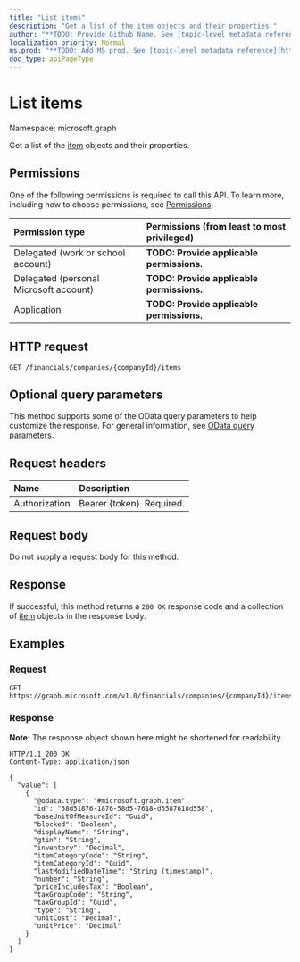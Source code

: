 ```yaml
---
title: "List items"
description: "Get a list of the item objects and their properties."
author: "**TODO: Provide Github Name. See [topic-level metadata reference](https://msgo.azurewebsites.net/add/document/guidelines/metadata.html#topic-level-metadata)**"
localization_priority: Normal
ms.prod: "**TODO: Add MS prod. See [topic-level metadata reference](https://msgo.azurewebsites.net/add/document/guidelines/metadata.html#topic-level-metadata)**"
doc_type: apiPageType
---
```


# List items
Namespace: microsoft.graph



Get a list of the [item](../resources/item.md) objects and their properties.

## Permissions
One of the following permissions is required to call this API. To learn more, including how to choose permissions, see [Permissions](/graph/permissions-reference).

|Permission type|Permissions (from least to most privileged)|
|:---|:---|
|Delegated (work or school account)|**TODO: Provide applicable permissions.**|
|Delegated (personal Microsoft account)|**TODO: Provide applicable permissions.**|
|Application|**TODO: Provide applicable permissions.**|

## HTTP request

<!-- {
  "blockType": "ignored"
}
-->
``` http
GET /financials/companies/{companyId}/items
```

## Optional query parameters
This method supports some of the OData query parameters to help customize the response. For general information, see [OData query parameters](/graph/query-parameters).

## Request headers
|Name|Description|
|:---|:---|
|Authorization|Bearer {token}. Required.|

## Request body
Do not supply a request body for this method.

## Response

If successful, this method returns a `200 OK` response code and a collection of [item](../resources/item.md) objects in the response body.

## Examples

### Request
<!-- {
  "blockType": "request",
  "name": "list_item"
}
-->
``` http
GET https://graph.microsoft.com/v1.0/financials/companies/{companyId}/items
```


### Response
**Note:** The response object shown here might be shortened for readability.
<!-- {
  "blockType": "response",
  "truncated": true,
  "@odata.type": "Collection(microsoft.graph.item)"
}
-->
``` http
HTTP/1.1 200 OK
Content-Type: application/json

{
  "value": [
    {
      "@odata.type": "#microsoft.graph.item",
      "id": "58d51876-1876-58d5-7618-d5587618d558",
      "baseUnitOfMeasureId": "Guid",
      "blocked": "Boolean",
      "displayName": "String",
      "gtin": "String",
      "inventory": "Decimal",
      "itemCategoryCode": "String",
      "itemCategoryId": "Guid",
      "lastModifiedDateTime": "String (timestamp)",
      "number": "String",
      "priceIncludesTax": "Boolean",
      "taxGroupCode": "String",
      "taxGroupId": "Guid",
      "type": "String",
      "unitCost": "Decimal",
      "unitPrice": "Decimal"
    }
  ]
}
```

